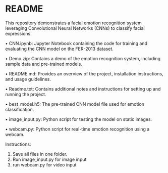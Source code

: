 # README

This repository demonstrates a facial emotion recognition system leveraging Convolutional Neural Networks (CNNs) to classify facial expressions.

•  CNN.ipynb: Jupyter Notebook containing the code for training and evaluating the CNN model on the FER-2013 dataset.

•  Demo.zip: Contains a demo of the emotion recognition system, including sample data and pre-trained models.

•  README.md: Provides an overview of the project, installation instructions, and usage guidelines.

•  Readme.txt: Contains additional notes and instructions for setting up and running the project.

•  best_model.h5: The pre-trained CNN model file used for emotion classification.

•  image_input.py: Python script for testing the model on static images.

•  webcam.py: Python script for real-time emotion recognition using a webcam.


Instructions:
1. Save all files in one folder.
2. Run image_input.py for image input
3. run webcam.py for video input
